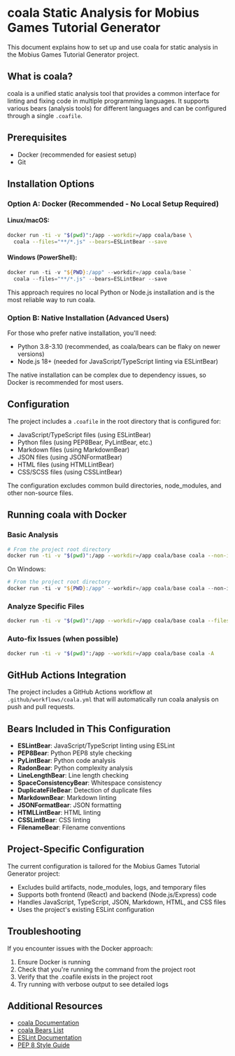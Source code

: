 # coala Static Analysis for Mobius Games Tutorial Generator

This document explains how to set up and use coala for static analysis in the Mobius Games Tutorial Generator project.

## What is coala?

coala is a unified static analysis tool that provides a common interface for linting and fixing code in multiple programming languages. It supports various bears (analysis tools) for different languages and can be configured through a single `.coafile`.

## Prerequisites

- Docker (recommended for easiest setup)
- Git

## Installation Options

### Option A: Docker (Recommended - No Local Setup Required)

#### Linux/macOS:

```bash
docker run -ti -v "$(pwd)":/app --workdir=/app coala/base \
  coala --files="**/*.js" --bears=ESLintBear --save
```

#### Windows (PowerShell):

```powershell
docker run -ti -v "${PWD}:/app" --workdir=/app coala/base `
  coala --files="**/*.js" --bears=ESLintBear --save
```

This approach requires no local Python or Node.js installation and is the most reliable way to run coala.

### Option B: Native Installation (Advanced Users)

For those who prefer native installation, you'll need:

- Python 3.8-3.10 (recommended, as coala/bears can be flaky on newer versions)
- Node.js 18+ (needed for JavaScript/TypeScript linting via ESLintBear)

The native installation can be complex due to dependency issues, so Docker is recommended for most users.

## Configuration

The project includes a `.coafile` in the root directory that is configured for:

- JavaScript/TypeScript files (using ESLintBear)
- Python files (using PEP8Bear, PyLintBear, etc.)
- Markdown files (using MarkdownBear)
- JSON files (using JSONFormatBear)
- HTML files (using HTMLLintBear)
- CSS/SCSS files (using CSSLintBear)

The configuration excludes common build directories, node_modules, and other non-source files.

## Running coala with Docker

### Basic Analysis

```bash
# From the project root directory
docker run -ti -v "$(pwd)":/app --workdir=/app coala/base coala --non-interactive
```

On Windows:
```powershell
# From the project root directory
docker run -ti -v "${PWD}:/app" --workdir=/app coala/base coala --non-interactive
```

### Analyze Specific Files

```bash
docker run -ti -v "$(pwd)":/app --workdir=/app coala/base coala --files="src/api/index.js" --non-interactive
```

### Auto-fix Issues (when possible)

```bash
docker run -ti -v "$(pwd)":/app --workdir=/app coala/base coala -A
```

## GitHub Actions Integration

The project includes a GitHub Actions workflow at `.github/workflows/coala.yml` that will automatically run coala analysis on push and pull requests.

## Bears Included in This Configuration

- **ESLintBear**: JavaScript/TypeScript linting using ESLint
- **PEP8Bear**: Python PEP8 style checking
- **PyLintBear**: Python code analysis
- **RadonBear**: Python complexity analysis
- **LineLengthBear**: Line length checking
- **SpaceConsistencyBear**: Whitespace consistency
- **DuplicateFileBear**: Detection of duplicate files
- **MarkdownBear**: Markdown linting
- **JSONFormatBear**: JSON formatting
- **HTMLLintBear**: HTML linting
- **CSSLintBear**: CSS linting
- **FilenameBear**: Filename conventions

## Project-Specific Configuration

The current configuration is tailored for the Mobius Games Tutorial Generator project:

- Excludes build artifacts, node_modules, logs, and temporary files
- Supports both frontend (React) and backend (Node.js/Express) code
- Handles JavaScript, TypeScript, JSON, Markdown, HTML, and CSS files
- Uses the project's existing ESLint configuration

## Troubleshooting

If you encounter issues with the Docker approach:

1. Ensure Docker is running
2. Check that you're running the command from the project root
3. Verify that the .coafile exists in the project root
4. Try running with verbose output to see detailed logs

## Additional Resources

- [coala Documentation](https://docs.coala.io/)
- [coala Bears List](https://coala.io/#/languages)
- [ESLint Documentation](https://eslint.org/)
- [PEP 8 Style Guide](https://pep8.org/)